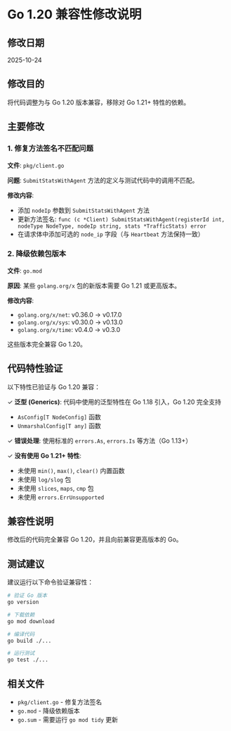 # Go 1.20 兼容性修改说明

## 修改日期
2025-10-24

## 修改目的
将代码调整为与 Go 1.20 版本兼容，移除对 Go 1.21+ 特性的依赖。

## 主要修改

### 1. 修复方法签名不匹配问题

**文件**: `pkg/client.go`

**问题**: `SubmitStatsWithAgent` 方法的定义与测试代码中的调用不匹配。

**修改内容**:
- 添加 `nodeIp` 参数到 `SubmitStatsWithAgent` 方法
- 更新方法签名: `func (c *Client) SubmitStatsWithAgent(registerId int, nodeType NodeType, nodeIp string, stats *TrafficStats) error`
- 在请求体中添加可选的 `node_ip` 字段（与 `Heartbeat` 方法保持一致）

### 2. 降级依赖包版本

**文件**: `go.mod`

**原因**: 某些 `golang.org/x` 包的新版本需要 Go 1.21 或更高版本。

**修改内容**:
- `golang.org/x/net`: v0.36.0 → v0.17.0
- `golang.org/x/sys`: v0.30.0 → v0.13.0
- `golang.org/x/time`: v0.4.0 → v0.3.0

这些版本完全兼容 Go 1.20。

## 代码特性验证

以下特性已验证与 Go 1.20 兼容：

✓ **泛型 (Generics)**: 代码中使用的泛型特性在 Go 1.18 引入，Go 1.20 完全支持
  - `AsConfig[T NodeConfig]` 函数
  - `UnmarshalConfig[T any]` 函数

✓ **错误处理**: 使用标准的 `errors.As`, `errors.Is` 等方法（Go 1.13+）

✓ **没有使用 Go 1.21+ 特性**:
  - 未使用 `min()`, `max()`, `clear()` 内置函数
  - 未使用 `log/slog` 包
  - 未使用 `slices`, `maps`, `cmp` 包
  - 未使用 `errors.ErrUnsupported`

## 兼容性说明

修改后的代码完全兼容 Go 1.20，并且向前兼容更高版本的 Go。

## 测试建议

建议运行以下命令验证兼容性：

```bash
# 验证 Go 版本
go version

# 下载依赖
go mod download

# 编译代码
go build ./...

# 运行测试
go test ./...
```

## 相关文件

- `pkg/client.go` - 修复方法签名
- `go.mod` - 降级依赖版本
- `go.sum` - 需要运行 `go mod tidy` 更新

